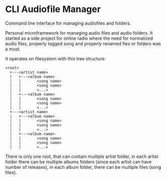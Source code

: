 # CLI Audiofile Manager
Command line interface for managing audiofiles and folders. 

Personal microframework for managing audio files and audio folders. It started as a side project for online radio where the need for normalized audio files, properly tagged song and properly renamed fies or folders was a must.

It operates on filesystem with this tree structure:
```
<root>
  +---<artist name>
  |   +---<album name>
  |   |       <song name>
  |   |       <song name>
  |   |       <...>
  |   +---<album name>
  |   |       <song name>
  |   |       <song name>
  |   |       <...>
  +---<artist name>
  |   +---<album name>
  |   |       <song name>
  |   |       <song name>
  |   |       <...>
  |   +---<album name>
  |   |       <song name>
  |   |       <song name>
  |   |       <...>
  ```
There is only one root, that can contain mulitple artist folder, in each artist folder there can be multiple albums folders (since each artist can have number of releases), in each album folder, there can be multiple files (song files).

 
